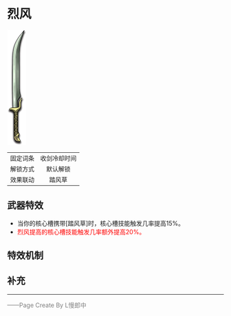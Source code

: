 # 烈风
![烈风](../Img/Texture2D_Sword/烈风.png)

|||
|:----:|:----:|
|固定词条|收剑冷却时间|
|解锁方式|默认解锁|
|效果联动|踏风草|


## 武器特效
- 当你的核心槽携带[踏风草]时，核心槽技能触发几率提高15%。
- <font color=red>烈风提高的核心槽技能触发几率额外提高20%。</font>

## 特效机制

## 补充

---

<font color=grey>——Page Create By L慢郎中</font>
